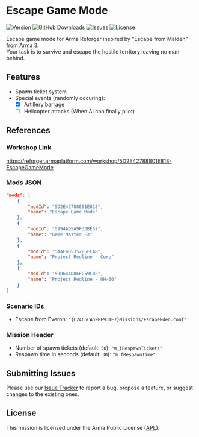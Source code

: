 # Escape Game Mode

[![Version](https://img.shields.io/github/release/Kexanone/EscapeGameMode_AR.svg?label=Version&colorB=007EC6&style=flat-square)](https://github.com/Kexanone/EscapeGameMode_AR/releases/latest)
[![GitHub Downloads](https://img.shields.io/github/downloads/Kexanone/EscapeGameMode_AR/total.svg?label=GitHub%20Dowloads&style=flat-square)](https://github.com/Kexanone/EscapeGameMode_AR/releases)
[![Issues](https://img.shields.io/github/issues-raw/Kexanone/EscapeGameMode_AR.svg?label=Issues&style=flat-square)](https://github.com/Kexanone/EscapeGameMode_AR/issues)
[![License](https://img.shields.io/badge/License-APL-orange.svg?style=flat-square)](https://github.com/Kexanone/EscapeGameMode_AR/blob/master/LICENSE.md)

Escape game mode for Arma Reforger inspired by "Escape from Malden" from Arma 3.<br>
Your task is to survive and escape the hostile territory leaving no man behind.

## Features

- Spawn ticket system
- Special events (randomly occuring):
  - [x] Artillery barrage
  - [ ] Helicopter attacks (When AI can finally pilot)

## References

### Workshop Link

https://reforger.armaplatform.com/workshop/5D2E42788801E818-EscapeGameMode

### Mods JSON

```json
"mods": [
    {
        "modId": "5D2E42788801E818",
        "name": "Escape Game Mode"
    },
    {
        "modId": "5994AD5A9F33BE57",
        "name": "Game Master FX"
    },
    {
        "modId": "5AAF6D5352E5FCAB",
        "name": "Project Redline - Core"
    },
    {
        "modId": "59D64ADD6FC59CBF",
        "name": "Project Redline - UH-60"
    }
]
```

### Scenario IDs

- Escape from Everon: `"{C2465CA59BF931E7}Missions/EscapeEden.conf"`

### Mission Header

- Number of spawn tickets (default: `50`): `"m_iRespawnTickets"`
- Respawn time in seconds  (default: `30`): `"m_fRespawnTime"`


## Submitting Issues

Please use our [Issue Tracker](https://github.com/Kexanone/EscapeGameMode_AR/issues/new/choose) to report a bug, propose a feature, or suggest changes to the existing ones.

## License
This mission is licensed under the Arma Public License ([APL](https://github.com/Kexanone/EscapeGameMode_AR/blob/main/LICENSE.md)).


